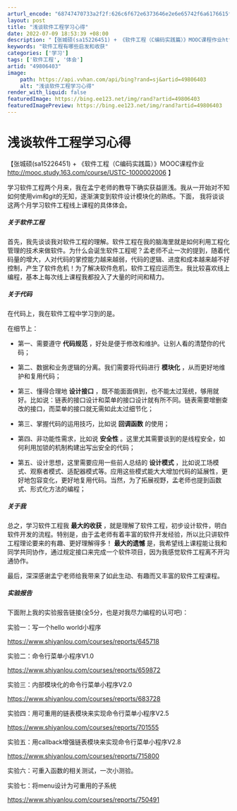 ```yaml
---
arturl_encode: "68747470733a2f2f:626c6f672e6373646e2e6e65742f6a6176615f6a6176613338:2f61727469636c652f64657461696c732f3439383036343033"
layout: post
title: "浅谈软件工程学习心得"
date: 2022-07-09 18:53:39 +08:00
description: "【张城硕(sa15226451) + 《软件工程（C编码实践篇）》MOOC课程作业http://mo"
keywords: "软件工程有哪些启发和收获"
categories: ['学习']
tags: ['软件工程', '体会']
artid: "49806403"
image:
    path: https://api.vvhan.com/api/bing?rand=sj&artid=49806403
    alt: "浅谈软件工程学习心得"
render_with_liquid: false
featuredImage: https://bing.ee123.net/img/rand?artid=49806403
featuredImagePreview: https://bing.ee123.net/img/rand?artid=49806403
---
```


# 浅谈软件工程学习心得

【张城硕(sa15226451) + 《软件工程（C编码实践篇）》MOOC课程作业
<http://mooc.study.163.com/course/USTC-1000002006>
】

学习软件工程两个月来，我在孟宁老师的教导下确实获益匪浅。我从一开始对不知如何使用vim和git的无知，逐渐演变到软件设计模块化的熟练。下面， 我将谈谈这两个月学习软件工程线上课程的具体体会。

##### 关于软件工程

首先，我先谈谈我对软件工程的理解。软件工程在我的脑海里就是如何利用工程化管理的技术来做软件。为什么会诞生软件工程呢？孟老师不止一次的提到，随着代码量的增大，人对代码的掌控能力越来越弱，代码的逻辑、进度和成本越来越不好控制，产生了软件危机！为了解决软件危机，软件工程应运而生。我比较喜欢线上编程，基本上每次线上课程我都投入了大量的时间和精力。

##### 关于代码

在代码上，我在软件工程中学习到的是。
  
在细节上：
  
* 第一、需要遵守
**代码规范**
，好处是便于修改和维护。让别人看的清楚你的代码；
  
* 第二、数据和业务逻辑的分离。我们需要将代码进行
**模块化**
，从而更好地维护和复用代码；
  
* 第三、懂得合理地
**设计接口**
，既不能面面俱到，也不能太过笼统，够用就好。比如说：链表的接口设计和菜单的接口设计就有所不同。链表需要增删查改的接口，而菜单的接口就无需如此太过细节化；
  
* 第三、掌握代码的运用技巧，比如说
**回调函数**
的使用；
  
* 第四、非功能性需求，比如说
**安全性**
。这里尤其需要谈到的是线程安全，如何利用加锁的机制构建出写出安全的代码；
  
* 第五、设计思想，这里需要应用一些前人总结的
**设计模式**
，比如说工场模式、观察者模式、适配器模式等。应用这些模式能大大增加代码的延展性，更好地包容变化，更好地复用代码。当然，为了拓展视野，孟老师也提到函数式、形式化方法的编程；

##### 关于我

总之，学习软件工程我
**最大的收获**
，就是理解了软件工程，初步设计软件，明白软件开发的流程。特别是，由于孟老师有着丰富的软件开发经验，所以比只讲软件工程理论要来的有趣、更好理解得多！
**最大的遗憾**
是，我希望线上课程能让我和同学共同协作，通过规定接口来完成一个软件项目，因为我感觉软件工程离不开沟通协作。
  
最后，深深感谢孟宁老师给我带来了如此生动、有趣而又丰富的软件工程课程。

##### 实验报告

下面附上我的实验报告链接(全5分，也是对我尽力编程的认可吧)：
  
实验一：写一个hello world小程序
  
<https://www.shiyanlou.com/courses/reports/645718>
  
实验二：命令行菜单小程序V1.0
  
<https://www.shiyanlou.com/courses/reports/659872>
  
实验三：内部模块化的命令行菜单小程序V2.0
  
<https://www.shiyanlou.com/courses/reports/683728>
  
实验四：用可重用的链表模块来实现命令行菜单小程序V2.5
  
<https://www.shiyanlou.com/courses/reports/701555>
  
实验五：用callback增强链表模块来实现命令行菜单小程序V2.8
  
<https://www.shiyanlou.com/courses/reports/715800>
  
实验六：可重入函数的相关测试，一次小测验。
  
实验七：将menu设计为可重用的子系统
  
<https://www.shiyanlou.com/courses/reports/750491>